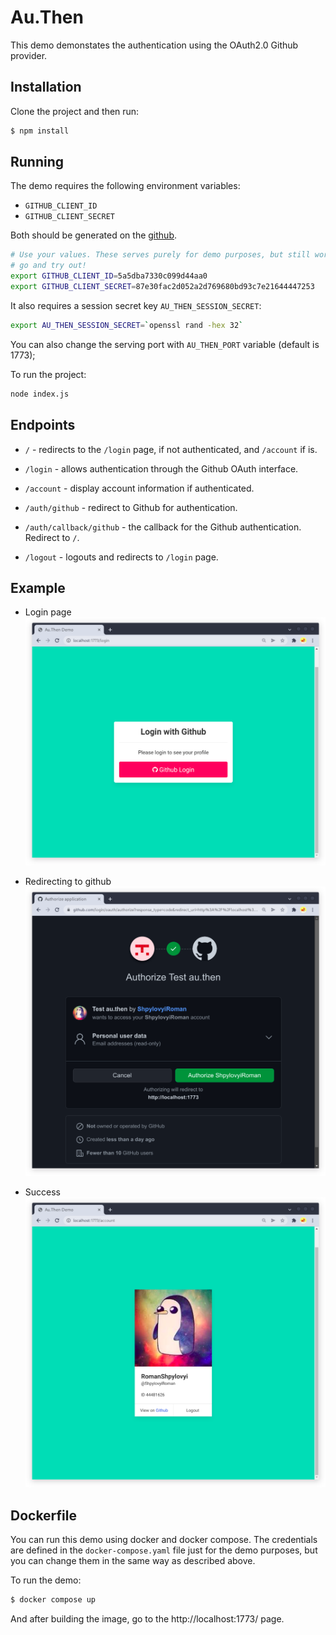 # Au.Then

This demo demonstates the authentication using the OAuth2.0 Github provider.

## Installation

Clone the project and then run:
```bash
$ npm install
```

## Running

The demo requires the following environment variables:

- `GITHUB_CLIENT_ID`
- `GITHUB_CLIENT_SECRET`

Both should be generated on the [github](https://github.com/settings/applications/new).

```bash
# Use your values. These serves purely for demo purposes, but still work
# go and try out!
export GITHUB_CLIENT_ID=5a5dba7330c099d44aa0
export GITHUB_CLIENT_SECRET=87e30fac2d052a2d769680bd93c7e21644447253
```

It also requires a session secret key `AU_THEN_SESSION_SECRET`:

```bash
export AU_THEN_SESSION_SECRET=`openssl rand -hex 32`
``` 

You can also change the serving port with `AU_THEN_PORT` variable (default is 1773);

To run the project:
```bash
node index.js
```

## Endpoints

- `/` - redirects to the `/login` page, if not authenticated, and `/account` if is.

- `/login` - allows authentication through the Github OAuth interface.

- `/account` - display account information if authenticated.

- `/auth/github` - redirect to Github for authentication.

- `/auth/callback/github` - the callback for the Github authentication. Redirect to `/`.

- `/logout` - logouts and redirects to `/login` page.

## Example

- Login page
  ![](images/login.png)

- Redirecting to github
  ![](images/github.png)

- Success
  ![](images/success.png)


## Dockerfile

You can run this demo using docker and docker compose. The credentials are defined in the `docker-compose.yaml` file just for the demo purposes, but you can change them in the same way as described above.

To run the demo:

```bash
$ docker compose up
```

And after building the image, go to the http://localhost:1773/ page.

